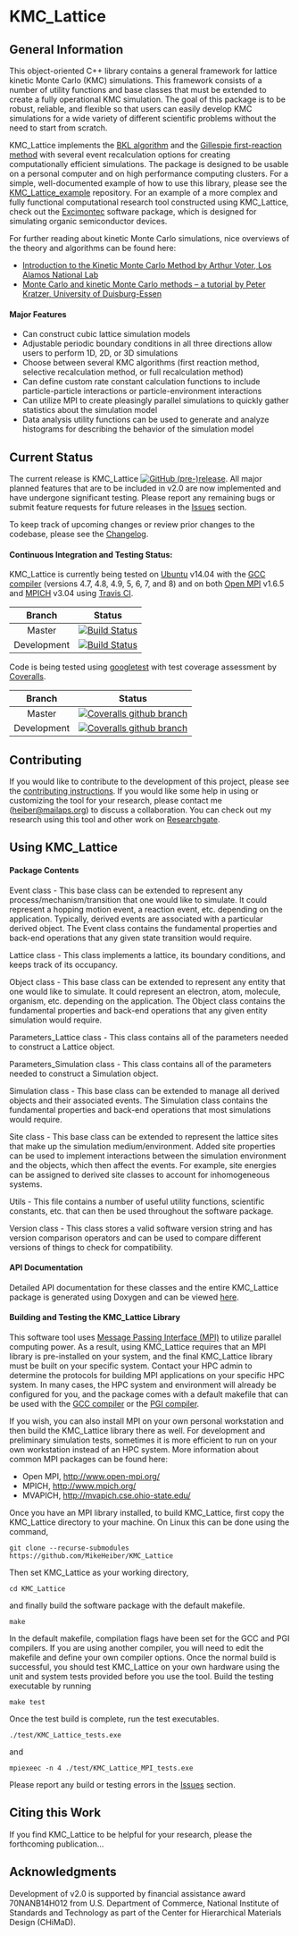 # KMC_Lattice

## General Information

This object-oriented C++ library contains a general framework for lattice kinetic Monte Carlo (KMC) simulations. 
This framework consists of a number of utility functions and base classes that must be extended to create a fully operational KMC simulation. 
The goal of this package is to be robust, reliable, and flexible so that users can easily develop KMC simulations for a wide variety of different scientific problems without the need to start from scratch.

KMC_Lattice implements the [BKL algorithm](https://doi.org/10.1016/0021-9991(75)90060-1) and the [Gillespie first-reaction method](https://doi.org/10.1016/0021-9991(76)90041-3) with several event recalculation options for creating computationally efficient simulations. 
The package is designed to be usable on a personal computer and on high performance computing clusters. 
For a simple, well-documented example of how to use this library, please see the [KMC_Lattice_example](https://github.com/MikeHeiber/KMC_Lattice_example) repository.
For an example of a more complex and fully functional computational research tool constructed using KMC_Lattice, check out the [Excimontec](https://github.com/MikeHeiber/Excimontec) software package, which is designed for simulating organic semiconductor devices.

For further reading about kinetic Monte Carlo simulations, nice overviews of the theory and algorithms can be found here:
- [Introduction to the Kinetic Monte Carlo Method by Arthur Voter, Los Alamos National Lab](http://www.fml.t.u-tokyo.ac.jp/~izumi/CMS/MC/Introduction_kMC.pdf)
- [Monte Carlo and kinetic Monte Carlo methods – a tutorial by Peter Kratzer, University of Duisburg-Essen](https://arxiv.org/pdf/0904.2556.pdf)

#### Major Features
- Can construct cubic lattice simulation models
- Adjustable periodic boundary conditions in all three directions allow users to perform 1D, 2D, or 3D simulations
- Choose between several KMC algorithms (first reaction method, selective recalculation method, or full recalculation method)
- Can define custom rate constant calculation functions to include particle-particle interactions or particle-environment interactions
- Can utilize MPI to create pleasingly parallel simulations to quickly gather statistics about the simulation model
- Data analysis utility functions can be used to generate and analyze histograms for describing the behavior of the simulation model

## Current Status

The current release is KMC_Lattice [![GitHub (pre-)release](https://img.shields.io/github/release/MikeHeiber/KMC_Lattice/all.svg?style=flat-square)](https://github.com/MikeHeiber/KMC_Lattice/releases).
All major planned features that are to be included in v2.0 are now implemented and have undergone significant testing. 
Please report any remaining bugs or submit feature requests for future releases in the [Issues](https://github.com/MikeHeiber/KMC_Lattice/issues) section. 

To keep track of upcoming changes or review prior changes to the codebase, please see the [Changelog](./CHANGELOG.md).

#### Continuous Integration and Testing Status:

KMC_Lattice is currently being tested on [Ubuntu](https://www.ubuntu.com/) v14.04 with the [GCC compiler](https://gcc.gnu.org/) (versions 4.7, 4.8, 4.9, 5, 6, 7, and 8) and on both [Open MPI](http://www.open-mpi.org/) v1.6.5 and [MPICH](http://www.mpich.org/) v3.04 using [Travis CI](https://travis-ci.com/).

| Branch | Status |
| :------: | ------ |
| Master | [![Build Status](https://img.shields.io/travis/MikeHeiber/KMC_Lattice/master.svg?style=for-the-badge)](https://travis-ci.org/MikeHeiber/KMC_Lattice) |
| Development | [![Build Status](https://img.shields.io/travis/MikeHeiber/KMC_Lattice/development.svg?style=for-the-badge)](https://travis-ci.org/MikeHeiber/KMC_Lattice) |

Code is being tested using [googletest](https://github.com/google/googletest) with test coverage assessment by [Coveralls](https://coveralls.io/).

| Branch | Status |
| :------: | ------ |
| Master | [![Coveralls github branch](https://img.shields.io/coveralls/github/MikeHeiber/KMC_Lattice/master.svg?style=for-the-badge)](https://coveralls.io/github/MikeHeiber/KMC_Lattice?branch=master) |
| Development | [![Coveralls github branch](https://img.shields.io/coveralls/github/MikeHeiber/KMC_Lattice/development.svg?style=for-the-badge)](https://coveralls.io/github/MikeHeiber/KMC_Lattice?branch=development) |

## Contributing

If you would like to contribute to the development of this project, please see the [contributing instructions](./CONTRIBUTING.md).
If you would like some help in using or customizing the tool for your research, please contact me (heiber@mailaps.org) to discuss a collaboration. 
You can check out my research using this tool and other work on [Researchgate](https://www.researchgate.net/profile/Michael_Heiber).

## Using KMC_Lattice

#### Package Contents

Event class - This base class can be extended to represent any process/mechanism/transition that one would like to simulate. 
It could represent a hopping motion event, a reaction event, etc. depending on the application. 
Typically, derived events are associated with a particular derived object. 
The Event class contains the fundamental properties and back-end operations that any given state transition would require.

Lattice class - This class implements a lattice, its boundary conditions, and keeps track of its occupancy.

Object class - This base class can be extended to represent any entity that one would like to simulate. 
It could represent an electron, atom, molecule, organism, etc. depending on the application. 
The Object class contains the fundamental properties and back-end operations that any given entity simulation would require.

Parameters_Lattice class - This class contains all of the parameters needed to construct a Lattice object.

Parameters_Simulation class - This class contains all of the parameters needed to construct a Simulation object.

Simulation class - This base class can be extended to manage all derived objects and their associated events. 
The Simulation class contains the fundamental properties and back-end operations that most simulations would require.

Site class - This base class can be extended to represent the lattice sites that make up the simulation medium/environment. 
Added site properties can be used to implement interactions between the simulation environment and the objects, which then affect the events. 
For example, site energies can be assigned to derived site classes to account for inhomogeneous systems.

Utils - This file contains a number of useful utility functions, scientific constants, etc. that can then be used throughout the software package.

Version class - This class stores a valid software version string and has version comparison operators and can be used to compare different versions of things to check for compatibility.

#### API Documentation

Detailed API documentation for these classes and the entire KMC_Lattice package is generated using Doxygen and can be viewed [here](https://mikeheiber.github.io/KMC_Lattice/).

#### Building and Testing the KMC_Lattice Library

This software tool uses [Message Passing Interface (MPI)](https://computing.llnl.gov/tutorials/mpi/) to utilize parallel computing power. 
As a result, using KMC_Lattice requires that an MPI library is pre-installed on your system, and the final KMC_Lattice library must be built on your specific system. 
Contact your HPC admin to determine the protocols for building MPI applications on your specific HPC system. 
In many cases, the HPC system and environment will already be configured for you, and the package comes with a default makefile that can be used with the [GCC compiler](https://gcc.gnu.org/) or the [PGI compiler](https://www.pgroup.com/). 

If you wish, you can also install MPI on your own personal workstation and then build the KMC_Lattice library there as well. For development and preliminary simulation tests, sometimes it is more efficient to run on your own workstation instead of an HPC system. More information about common MPI packages can be found here:
- Open MPI, http://www.open-mpi.org/
- MPICH, http://www.mpich.org/
- MVAPICH, http://mvapich.cse.ohio-state.edu/

Once you have an MPI library installed, to build KMC_Lattice, first copy the KMC_Lattice directory to your machine.  On Linux this can be done using the command,

```git clone --recurse-submodules https://github.com/MikeHeiber/KMC_Lattice```

Then set KMC_Lattice as your working directory,

```cd KMC_Lattice```

and finally build the software package with the default makefile.

```make```

In the default makefile, compilation flags have been set for the GCC and PGI compilers.  If you are using another compiler, you will need to edit the makefile and define your own compiler options.
Once the normal build is successful, you should test KMC_Lattice on your own hardware using the unit and system tests provided before you use the tool. 
Build the testing executable by running

```make test```

Once the test build is complete, run the test executables.

```./test/KMC_Lattice_tests.exe```

and

```mpiexeec -n 4 ./test/KMC_Lattice_MPI_tests.exe```

Please report any build or testing errors in the [Issues](https://github.com/MikeHeiber/KMC_Lattice/issues) section. 

## Citing this Work

If you find KMC_Lattice to be helpful for your research, please the forthcoming publication...

## Acknowledgments

Development of v2.0 is supported by financial assistance award 70NANB14H012 from U.S. Department of Commerce, National Institute of Standards and Technology as part of the Center for Hierarchical Materials Design (CHiMaD).

